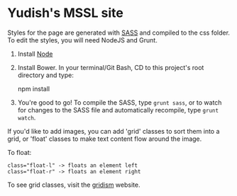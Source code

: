 Yudish's MSSL site
===========

Styles for the page are generated with [SASS](http://sass-lang.com/) and compiled to the css folder. To edit the styles, you will need NodeJS and Grunt.

1. Install [Node](http://nodejs.org/)
2. Install Bower. In your terminal/Git Bash, CD to this project's root directory and type:

    npm install
    
3. You're good to go! To compile the SASS, type `grunt sass`, or to watch for changes to the SASS file and automatically recompile, type `grunt watch`.

If you'd like to add images, you can add 'grid' classes to sort them into a grid, or 'float' classes to make text content flow around the image.

To float:

    class="float-l" -> floats an element left
    class="float-r" -> floats an element right

To see grid classes, visit the [gridism](http://cobyism.com/gridism/) website.